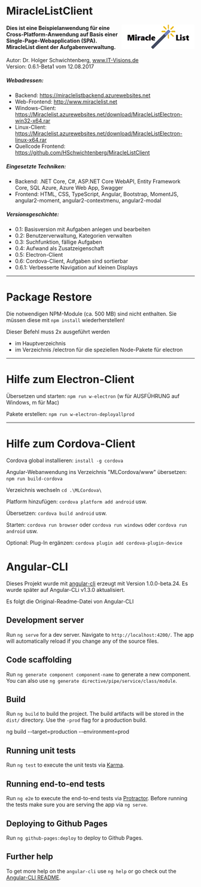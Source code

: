 # MiracleListClient
<img align="right" src="/src/assets/miraclelistlogo.jpg">
 <h4>Dies ist eine Beispielanwendung für eine Cross-Platform-Anwendung auf Basis einer Single-Page-Webapplication (SPA). MiracleList dient der Aufgabenverwaltung.</h4>
            <div>Autor: Dr. Holger Schwichtenberg, <a href="http://www.IT-Visions.de">www.IT-Visions.de</a></div>
            <div>Version: 0.6.1-Beta1 vom 12.08.2017</div>
            <h5>Webadressen:</h5>
            <ul>
                <li>Backend: <a href="https://miraclelistbackend.azurewebsites.net">https://miraclelistbackend.azurewebsites.net</a></li>
                <li>Web-Frontend: <a href="http://www.miraclelist.net">http://www.miraclelist.net</a></li>
                <li>Windows-Client: <a href="https://Miraclelist.azurewebsites.net/download/MiracleListElectron-win32-x64.rar">https://Miraclelist.azurewebsites.net/download/MiracleListElectron-win32-x64.rar</a></li>
                <!--<li>MacOS-Client: <a href="https://Miraclelist.azurewebsites.net/download/MiracleListElectron-darwin-x64.rar">https://Miraclelist.azurewebsites.net/download/MiracleListElectron-darwin-x64.rar</a></li>-->
                <li>Linux-Client: <a href="https://Miraclelist.azurewebsites.net/download/MiracleListElectron-linux-x64.rar">https://Miraclelist.azurewebsites.net/download/MiracleListElectron-linux-x64.rar</a></li>
                <li>Quellcode Frontend: <a href="https://github.com/HSchwichtenberg/MiracleListClient">https://github.com/HSchwichtenberg/MiracleListClient</a></li>
            </ul>
            <h5>Eingesetzte Techniken:</h5>
            <ul>
                <li>Backend: .NET Core, C#, ASP.NET Core WebAPI, Entity Framework Core, SQL Azure, Azure Web App, Swagger</li>
                <li>Frontend: HTML, CSS, TypeScript, Angular, Bootstrap, MomentJS, angular2-moment, angular2-contextmenu, angular2-modal</li>
            </ul></h5>
             <h5>Versionsgeschichte:</h5>
            <ul>
                <li>0.1: Basisversion mit Aufgaben anlegen und bearbeiten</li>
                <li>0.2: Benutzerverwaltung, Kategorien verwalten</li>
                <li>0.3: Suchfunktion, fällige Aufgaben</li>
                <li>0.4: Aufwand als Zusatzeigenschaft</li>
                <li>0.5: Electron-Client</li>
                <li>0.6: Cordova-Client, Aufgaben sind sortierbar</li>
                <li>0.6.1: Verbesserte Navigation auf kleinen Displays</li>
</ul>

--------------------------------------------------------
# Package Restore

Die notwendigen NPM-Module (ca. 500 MB) sind nicht enthalten. Sie müssen diese mit `npm install` wiederherstellen!

Dieser Befehl muss 2x ausgeführt werden
- im Hauptverzeichnis
- im Verzeichnis /electron für die speziellen Node-Pakete für electron

--------------------------------------------------------

# Hilfe zum Electron-Client

Übersetzen und starten: `npm run w-electron` (w für AUSFÜHRUNG auf Windows, m für Mac)

Pakete erstellen: `npm run w-electron-deployallprod`

--------------------------------------------------------

# Hilfe zum Cordova-Client

Cordova global installieren: `install -g cordova`

Angular-Webanwendung ins Verzeichnis "MLCordova/www" übersetzen: `npm run build-cordova` 

Verzeichnis wechseln `cd .\MLCordova\`

Platform hinzufügen: `cordova platform add android` usw.

Übersetzen: `cordova build android` usw.

Starten: `cordova run browser` oder `cordova run windows` oder `cordova run android` usw. 

Optional: Plug-In ergänzen: `cordova plugin add cordova-plugin-device`
 

# Angular-CLI

Dieses Projekt wurde mit [angular-cli](https://github.com/angular/angular-cli) erzeugt mit Version 1.0.0-beta.24. Es wurde später auf Angular-CLi v1.3.0 aktualisiert.

Es folgt die Original-Readme-Datei von Angular-CLI

## Development server
Run `ng serve` for a dev server. Navigate to `http://localhost:4200/`. The app will automatically reload if you change any of the source files.

## Code scaffolding

Run `ng generate component component-name` to generate a new component. You can also use `ng generate directive/pipe/service/class/module`.

## Build

Run `ng build` to build the project. The build artifacts will be stored in the `dist/` directory. Use the `-prod` flag for a production build.

ng build --target=production --environment=prod

## Running unit tests

Run `ng test` to execute the unit tests via [Karma](https://karma-runner.github.io).

## Running end-to-end tests

Run `ng e2e` to execute the end-to-end tests via [Protractor](http://www.protractortest.org/).
Before running the tests make sure you are serving the app via `ng serve`.

## Deploying to Github Pages

Run `ng github-pages:deploy` to deploy to Github Pages.

## Further help

To get more help on the `angular-cli` use `ng help` or go check out the [Angular-CLI README](https://github.com/angular/angular-cli/blob/master/README.md).
